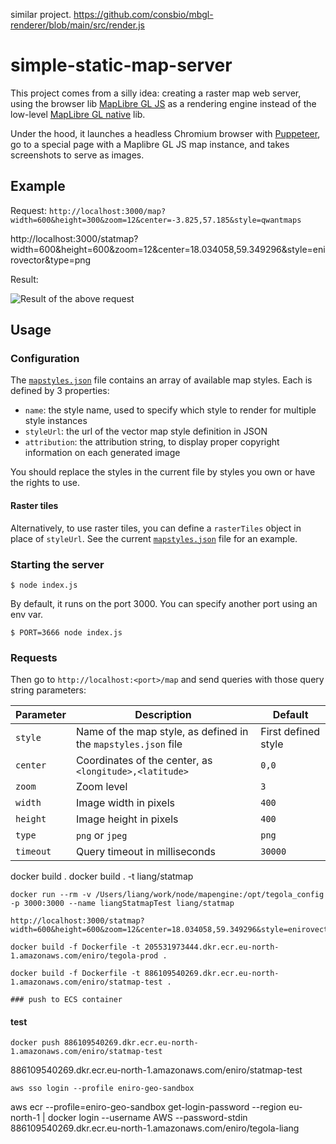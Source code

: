 similar project.
https://github.com/consbio/mbgl-renderer/blob/main/src/render.js

# simple-static-map-server

This project comes from a silly idea: creating a raster map web server, using the browser lib [MapLibre GL JS](https://github.com/maplibre/maplibre-gl-js) as a rendering engine instead of the low-level [MapLibre GL native](https://github.com/maplibre/maplibre-gl-native) lib.

Under the hood, it launches a headless Chromium browser with [Puppeteer](https://github.com/puppeteer/puppeteer), go to a special page with a Maplibre GL JS map instance, and takes screenshots to serve as images.

## Example

Request: `http://localhost:3000/map?width=600&height=300&zoom=12&center=-3.825,57.185&style=qwantmaps`


http://localhost:3000/statmap?width=600&height=600&zoom=12&center=18.034058,59.349296&style=enirovector&type=png

Result:

![Result of the above request](./imgs/example.png)

## Usage

### Configuration

The [`mapstyles.json`](./mapstyles.json) file contains an array of available map styles. Each is defined by 3 properties:

- `name`: the style name, used to specify which style to render for multiple style instances
- `styleUrl`: the url of the vector map style definition in JSON
- `attribution`: the attribution string, to display proper copyright information on each generated image

You should replace the styles in the current file by styles you own or have the rights to use.

#### Raster tiles

Alternatively, to use raster tiles, you can define a `rasterTiles` object in place of `styleUrl`.
See the current [`mapstyles.json`](./mapstyles.json) file for an example.

### Starting the server

```
$ node index.js
```

By default, it runs on the port 3000. You can specify another port using an env var.

```
$ PORT=3666 node index.js
```

### Requests

Then go to `http://localhost:<port>/map` and send queries with those query string parameters:

| Parameter | Description                                                    | Default             |
| --------- | -------------------------------------------------------------- | ------------------- |
| `style`   | Name of the map style, as defined in the `mapstyles.json` file | First defined style |
| `center`  | Coordinates of the center, as `<longitude>,<latitude>`         | `0,0`               |
| `zoom`    | Zoom level                                                     | `3`                 |
| `width`   | Image width in pixels                                          | `400`               |
| `height`  | Image height in pixels                                         | `400`               |
| `type`    | `png` or `jpeg`                                                | `png`               |
| `timeout` | Query timeout in milliseconds                                  | `30000`             |



docker build .
docker build . -t liang/statmap

    docker run --rm -v /Users/liang/work/node/mapengine:/opt/tegola_config -p 3000:3000 --name liangStatmapTest liang/statmap

    http://localhost:3000/statmap?width=600&height=600&zoom=12&center=18.034058,59.349296&style=enirovector&type=png

    docker build -f Dockerfile -t 205531973444.dkr.ecr.eu-north-1.amazonaws.com/eniro/tegola-prod .

  ```
  docker build -f Dockerfile -t 886109540269.dkr.ecr.eu-north-1.amazonaws.com/eniro/statmap-test .

### push to ECS container

  ```
  #### test 
 
    docker push 886109540269.dkr.ecr.eu-north-1.amazonaws.com/eniro/statmap-test

886109540269.dkr.ecr.eu-north-1.amazonaws.com/eniro/statmap-test

    aws sso login --profile eniro-geo-sandbox
aws ecr --profile=eniro-geo-sandbox get-login-password --region eu-north-1 | docker login --username AWS --password-stdin 886109540269.dkr.ecr.eu-north-1.amazonaws.com/eniro/tegola-liang